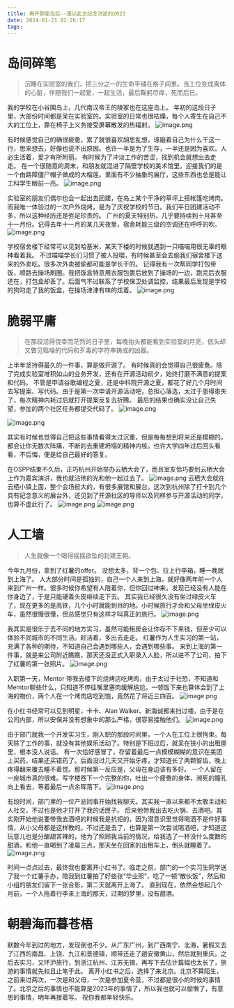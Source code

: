 ```yaml
---
title: 离开那座岛后--谨以此文纪念消逝的2023
date: 2024-01-21 02:26:17
tags:
---
```


# 岛间碎笔
> 沉睡在实验室的我们，把三分之一的生命平铺在格子间里。当工位变成离体的心脏，伴随我们一起爱，一起生活，最后鞠躬尽瘁，死而后已。

我的学校在小谷围岛上，几代南汉帝王的陵冢也在这座岛上。
年初的这段日子里，大部份时间都是呆在实验室的。实验室的日常也很枯燥，每个人寄生在自己不大的工位上，靠在椅子上义务接受屏幕散发的热辐射。
![image.png](https://s2.loli.net/2024/01/21/Hz43d2pyJElnZrD.png)

有时候感觉自己的确很疲惫，累了就很喜欢胡思乱想，琢磨着自己为什么干这一行，思来想去，好像也说不出原因。也许一半是为了生存，一半还是因为喜欢。人必生活着，爱才有所附丽。
有时候为了冲淡工作的苦涩，找到机会就想出去走走。
在一个很随意的周末，和朋友就混进了隔壁学校的美术馆里。迎接我们的是一个由路障僵尸帽子做成的大榴莲。里面有不少抽象的展厅，这些东西也总是能让工科学生眼前一亮。
![image.png](https://s2.loli.net/2024/01/21/k5EmJdwLAbaOijY.png)

实验室的朋友们偶尔也会一起出去团建，在岛上某个干净的草坪上搭帐篷吃烤肉。而我唯一体验过的一次户外烧烤，是为了庆祝学校的节日。我们平日团建活动不多，所以这种经历还是弥足珍贵的。
广州的夏天特别热，几乎要持续到十月甚至十一月份。记得去年十一月的某几天夜里，宿舍耗能三级的空调还在呼呼的吹。
![image.png](https://s2.loli.net/2024/01/21/xYTGHf5EjoqMLQ9.png)

学校宿舍楼下经常可以见到哈基米，某天下楼的时候就遇到一只喵喵用很无辜的眼神看着我。
不过喵喵学长们习惯了被人投喂，有时候甚至会去偷我们宿舍楼下送来的外卖吃。很多次外卖被偷都可能是学长干的。
记得我有一次帮同学打包带饭，顺路去操场刷圈。我把饭盒特意用衣服包裹后放到了操场的一边，跑完后衣服还在，打包盒却丢了。后面气不过联系了学校保卫处调监控，结果最后发现是学校的狗叼走了我的饭盒，在操场津津有味的炫着。
![image.png](https://s2.loli.net/2024/01/21/qgbeUBdRWH5n4SO.png)

# 脆弱平庸
> 在那段活得侥幸而茫然的日子里，每晚抬头都能看到实验室的月亮，低头却又瞥见聒噪的代码和歹毒的字符串铸成的凶器。

上半年坚持得最久的一件事，算是做开源了。
有时候真的会觉得自己很疲惫。除了完成实验室堆积如山的业务开发，还有在开源活动前夕，始终打磨不满意的提案和代码。
不管是申请谷歌编程之夏，还是中科院开源之夏，都花了好几个月时间去写提案、写代码。由于是第一次申请开源活动吧，总担心落选，太过于患得患失了，每次精神内耗过后就打开提案反复去折腾。
最后的结果也确实没让自己失望，参加的两个社区任务都提交代码了。
![image.png](https://s2.loli.net/2024/01/21/oNdab9iuhygctZK.png)

![image.png](https://s2.loli.net/2024/01/21/HEzdYqDo3rfpjZx.png)

其实有时候也觉得自己把这些事情看得太过沉重，但是每每想到将来还是模糊的，都会让你无数次阵痛、不断的去重建坍塌的精神内核。也许大学四年过后回头看看，不后悔，便是给自己最好的答复。

在OSPP结束不久后，正巧杭州开始举办云栖大会了，而且室友恰巧要到云栖大会上作为嘉宾演讲，我也就沾他的光和他一起过去了。
![image.png](https://s2.loli.net/2024/01/21/k39cAuJLgVzBK21.png)
云栖大会就在云栖小镇上面，整个会场挺大的，有很多展馆和展台。这次到杭州除了打卡到几个具有纪念意义的展台外，还见到了开源社区的导师以及同样参与开源活动的同学，也算不虚此行了。
![image.png](https://s2.loli.net/2024/01/21/qT9CrR8L7u2dWbe.png)
![image.png](https://s2.loli.net/2024/01/21/8l5UFkdGP9E4bnN.png)

# 人工墙

> 人生就像一个喝得摇摇欲坠的封建王朝。

今年九月份，拿到了红薯的offer。
没想太多，背一个包、拉上行李箱，睡一晚就到上海了。
人大部分时间是孤独的，自己一个人来到上海，就好像两年前一个人来到广州一样。很多时候你希望有人陪着你，但你回过神来，发现已经没有人能在你身边了，于是只能硬着头皮继续走下去。
其实我已经很久没有坐过绿皮火车了，现在更多的是高铁，几个小时就能到目的地。小时候旅行才会和父母坐绿皮火车，虽然很慢很慢，但总感觉只有这样才叫真正的旅行。
![image.png](https://s2.loli.net/2024/01/21/hRPK5qYfoaWZQcx.png)


我其实是很乐于去不同的地方实习，虽然可能租房会让你存不下来钱，但至少可以体验不同城市的不同生活。趁活着，多出去走走。
红薯作为人生实习的第一站，充满了各种的期待，不知道自己会遇到哪些人，会遇到哪些事。
来到上海的第一件事，就是来公司附近瞧瞧，那天还没正式入职录入人脸，所以进不了公司，拍下了红薯的第一张照片。
![image.png](https://s2.loli.net/2024/01/21/riaERZM9Qo3pb4w.png)

入职第一天，Mentor 带我去楼下的烧烤店吃烤肉，由于太过于社恐，不知道和Memtor聊些什么，只知道不停往嘴里塞肉缓解尴尬。一顿饭下来也算体会到了上海的物价，两个人在一个烤肉店吃到饱，竟然花了将近三四百。
![image.png](https://s2.loli.net/2024/01/21/vnbNjBzVsM3opik.png)

在小红书经常可以见到明星，卡卡、Alan Walker、新海诚都来扫过楼。由于是在公司内部，所以安保并没有想象中的那么严格，很容易接触他们。
![image.png](https://s2.loli.net/2024/01/21/3RAou4pvtmeT62Z.png)

由于部门就我一个开发实习生，刚入职的那段时间里，一个人在工位上很拘束。每天除了工作的事，就没有其他娱乐活动了。特别是下班过后，就呆在狭小的出租屋里，根本没人说话。
有一次恰好感冒了，存留着最后一点模模糊糊的意识在美团上买药，结果还买错药了。后面没过几天又开始牙疼，才知道长了两颗智齿，晚上疼得翻来覆去睡不着觉。那时候第一反应是，父母在身边该有多好。
一个人留在一座城市真的很难。写字楼吞下一个完整的你，吐出一个疲惫的身体，濒死的瞳孔向上看去，等着最后一点余晖落下。
![image.png](https://s2.loli.net/2024/01/21/Lhjit7vUsbSIQ6K.png)

有段时间，部门里的一位产品同事开始找我聊天。其实我一直以来都不太敢主动和人社交，不过也是他才打开了我的话匣子。
后来他带我出去吃火锅、去酒吧。其实刚开始他说要带我去酒吧的时候我是抗拒的，因为潜意识里觉得喝酒不是件好事情，从小父母都是这样教的。不过还是去了，也算是第一次尝试喝酒吧，才知道这玩意儿也是分酸甜苦辣的，他为了照顾我当前的情况，给我选了一杯没什么度数的甜酒，和他一直喝到了凌晨三点，那天坐在回家的出租车上，倒头就睡着了。
![image.png](https://s2.loli.net/2024/01/21/MznVSABdKt4YC2X.png)

时间一点点过去，最终我也要离开小红书了。临走之前，部门的一个实习生同学送了我一个红薯手办，陪我到红薯拍了好些张“毕业照”，吃了一顿“散伙饭”，然后和小组的朋友们留下一张合影，第二天就离开上海了。
直到现在，依然会想起几个月前，一个人拖着行李来上海的那天，过期的梦里，没有甜酒。

# 朝碧海而暮苍梧
默数今年到过的地方，发现倒也不少。从广东广州，到广西南宁、北海，暑假又去了江西的南昌、上饶、九江和景德镇，顺带还走了趟安徽黄山，然后就到重庆。之后去实习，又环沪旅行，到浙江杭州、江苏无锡，再写下去估计篇幅也太长了，旅游的事情就先权且止笔于此。
离开小红书之后，选择了来北京。北京不算陌生，之前来过两次，一次是和父母，一次是参加夏令营，不过都是很小的时候的事情了。北京之后的事情也不能算是2023年的事情了，所以我也就可以偷懒了，有意思的事情，明年再接着写。
祝你我都年轻快乐。